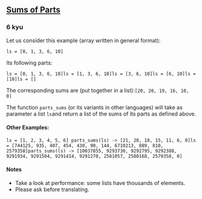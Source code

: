 <h2><a href=https://www.codewars.com/kata/5ce399e0047a45001c853c2b/train/python target="_blank">Sums of Parts</a></h2><h3>6 kyu</h3><p>Let us consider this example (array written in general format):</p><p><code>ls = [0, 1, 3, 6, 10]</code></p><p>Its following parts:</p><pre><code>ls = [0, 1, 3, 6, 10]ls = [1, 3, 6, 10]ls = [3, 6, 10]ls = [6, 10]ls = [10]ls = []</code></pre><p>The corresponding sums are (put together in a list):<code>[20, 20, 19, 16, 10, 0]</code></p><p>The function <code>parts_sums</code> (or its variants in other languages) will take as parameter a list <code>ls</code>and return a list of the sums of its parts as defined above.</p><h4 id="other-examples">Other Examples:</h4><pre><code>ls = [1, 2, 3, 4, 5, 6] parts_sums(ls) -&gt; [21, 20, 18, 15, 11, 6, 0]ls = [744125, 935, 407, 454, 430, 90, 144, 6710213, 889, 810, 2579358]parts_sums(ls) -&gt; [10037855, 9293730, 9292795, 9292388, 9291934, 9291504, 9291414, 9291270, 2581057, 2580168, 2579358, 0]</code></pre><h4 id="notes">Notes</h4><ul><li>Take a look at performance: some lists have thousands of elements.</li><li>Please ask before translating.</li></ul>